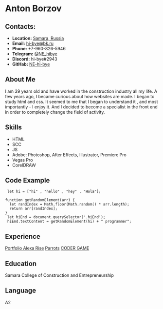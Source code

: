 # Anton Borzov

## Contacts:
* __Location:__ [Samara, Russia](https://goo.gl/maps/FnKLZsBxZSMahTjZ8)
* __Email:__ [hi-bye@bk.ru](mailto:hi-bye@bk.ru)
* __Phone:__ +7-960-826-5946
* __Telegram:__ [@NE_hibye](https://t.me/NE_hibye)
* __Discord:__ hi-bye#2943
* __GitHab:__ [NE-hi-bye](https://github.com/NE-hi-bye)

## About Me
I am 39 years old and have worked in the construction industry all my life. A few years ago, I became curious about how websites are made. I began to study html and css. It seemed to me that I began to understand it , and most importantly - I enjoy it. And I decided to become a specialist in the front end in order to completely change the field of activity.

## Skills
* HTML
* SCC
* JS
* Adobe: Photoshop, After Effects, Illustrator, Premiere Pro
* Vegas Pro
* CorelDRAW

## Code Example
```
 let hi = ["hi" , "hello" , "hey" , "Hola"];

function getRandomElement(arr) {
  let randIndex = Math.floor(Math.random() * arr.length);
  return arr[randIndex];
}
 let hiEnd = document.querySelector('.hiEnd');
 hiEnd.textContent = getRandomElement(hi) + " programmer";
 ```
## Experience
 [Portfolio Alexa Rise](https://rolling-scopes-school.github.io/ne-hi-bye-JSFEPRESCHOOL/portfolio/)
 [Parrots](https://rolling-scopes-school.github.io/ne-hi-bye-JSFEPRESCHOOL/js30v1)
 [CODER GAME](https://rolling-scopes-school.github.io/ne-hi-bye-JSFEPRESCHOOL/js30v3-coder)


## Education
 Samara College of Construction and Entrepreneurship

## Language
 A2